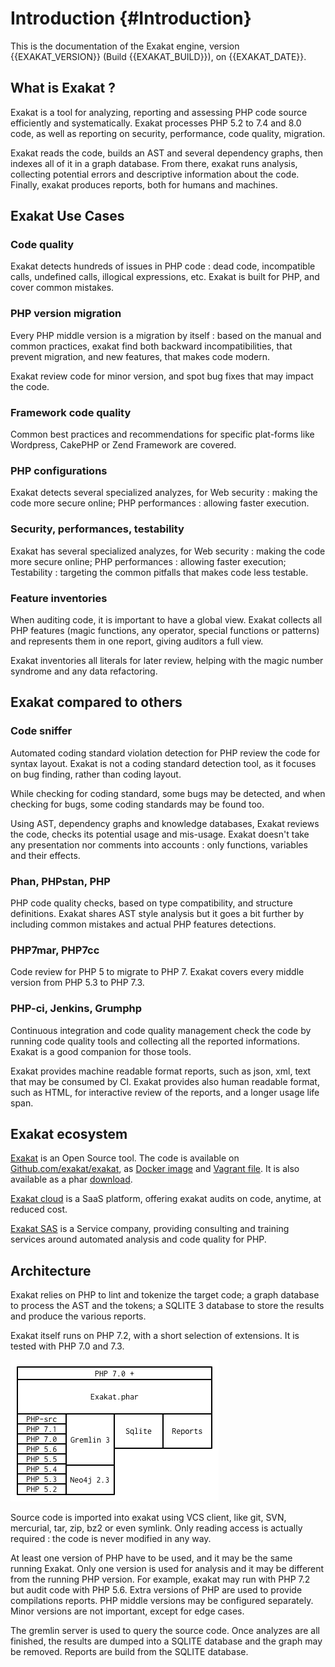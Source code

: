 Introduction {#Introduction}
============

This is the documentation of the Exakat engine, version
{{EXAKAT\_VERSION}} (Build {{EXAKAT\_BUILD}}), on {{EXAKAT\_DATE}}.

What is Exakat ?
----------------

Exakat is a tool for analyzing, reporting and assessing PHP code source
efficiently and systematically. Exakat processes PHP 5.2 to 7.4 and 8.0
code, as well as reporting on security, performance, code quality,
migration.

Exakat reads the code, builds an AST and several dependency graphs, then
indexes all of it in a graph database. From there, exakat runs analysis,
collecting potential errors and descriptive information about the code.
Finally, exakat produces reports, both for humans and machines.

Exakat Use Cases
----------------

### Code quality

Exakat detects hundreds of issues in PHP code : dead code, incompatible
calls, undefined calls, illogical expressions, etc. Exakat is built for
PHP, and cover common mistakes.

### PHP version migration

Every PHP middle version is a migration by itself : based on the manual
and common practices, exakat find both backward incompatibilities, that
prevent migration, and new features, that makes code modern.

Exakat review code for minor version, and spot bug fixes that may impact
the code.

### Framework code quality

Common best practices and recommendations for specific plat-forms like
Wordpress, CakePHP or Zend Framework are covered.

### PHP configurations

Exakat detects several specialized analyzes, for Web security : making
the code more secure online; PHP performances : allowing faster
execution.

### Security, performances, testability

Exakat has several specialized analyzes, for Web security : making the
code more secure online; PHP performances : allowing faster execution;
Testability : targeting the common pitfalls that makes code less
testable.

### Feature inventories

When auditing code, it is important to have a global view. Exakat
collects all PHP features (magic functions, any operator, special
functions or patterns) and represents them in one report, giving
auditors a full view.

Exakat inventories all literals for later review, helping with the magic
number syndrome and any data refactoring.

Exakat compared to others
-------------------------

### Code sniffer

Automated coding standard violation detection for PHP review the code
for syntax layout. Exakat is not a coding standard detection tool, as it
focuses on bug finding, rather than coding layout.

While checking for coding standard, some bugs may be detected, and when
checking for bugs, some coding standards may be found too.

Using AST, dependency graphs and knowledge databases, Exakat reviews the
code, checks its potential usage and mis-usage. Exakat doesn\'t take any
presentation nor comments into accounts : only functions, variables and
their effects.

### Phan, PHPstan, PHP

PHP code quality checks, based on type compatibility, and structure
definitions. Exakat shares AST style analysis but it goes a bit further
by including common mistakes and actual PHP features detections.

### PHP7mar, PHP7cc

Code review for PHP 5 to migrate to PHP 7. Exakat covers every middle
version from PHP 5.3 to PHP 7.3.

### PHP-ci, Jenkins, Grumphp

Continuous integration and code quality management check the code by
running code quality tools and collecting all the reported informations.
Exakat is a good companion for those tools.

Exakat provides machine readable format reports, such as json, xml, text
that may be consumed by CI. Exakat provides also human readable format,
such as HTML, for interactive review of the reports, and a longer usage
life span.

Exakat ecosystem
----------------

[Exakat](http://www.exakat.io/) is an Open Source tool. The code is
available on
[Github.com/exakat/exakat](https://github.com/exakat/exakat), as [Docker
image](https://hub.docker.com/r/exakat/exakat/) and [Vagrant
file](https://github.com/exakat/exakat-vagrant). It is also available as
a phar [download](https://www.exakat.io/download-exakat/).

[Exakat cloud](https://www.exakat.io/exakat-cloud/) is a SaaS platform,
offering exakat audits on code, anytime, at reduced cost.

[Exakat SAS](https://www.exakat.io/get-php-expertise/) is a Service
company, providing consulting and training services around automated
analysis and code quality for PHP.

Architecture
------------

Exakat relies on PHP to lint and tokenize the target code; a graph
database to process the AST and the tokens; a SQLITE 3 database to store
the results and produce the various reports.

Exakat itself runs on PHP 7.2, with a short selection of extensions. It
is tested with PHP 7.0 and 7.3.

![exakat architecture](images/exakat.architecture.png)

Source code is imported into exakat using VCS client, like git, SVN,
mercurial, tar, zip, bz2 or even symlink. Only reading access is
actually required : the code is never modified in any way.

At least one version of PHP have to be used, and it may be the same
running Exakat. Only one version is used for analysis and it may be
different from the running PHP version. For example, exakat may run with
PHP 7.2 but audit code with PHP 5.6. Extra versions of PHP are used to
provide compilations reports. PHP middle versions may be configured
separately. Minor versions are not important, except for edge cases.

The gremlin server is used to query the source code. Once analyzes are
all finished, the results are dumped into a SQLITE database and the
graph may be removed. Reports are build from the SQLITE database.
